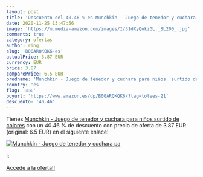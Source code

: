 ```yaml
---
layout: post
title: 'Descuento del 40.46 % en Munchkin - Juego de tenedor y cuchara pa'
date: 2020-11-25 13:47:56
image: 'https://m.media-amazon.com/images/I/31dXyQokiGL._SL200_.jpg'
comments: true
category: ofertas
author: ring
slug: 'B00ARQKQK6-es'
actualPrice: 3.87 EUR
currency: EUR
price: 3.87
comparePrice: 6.5 EUR
prodname: 'Munchkin - Juego de tenedor y cuchara para niños  surtido de colores'
country: 'es'
flag: '🇪🇸'
buyurl: 'https://www.amazon.es/dp/B00ARQKQK6/?tag=tolees-21'
descuento: '40.46'
---
```


Tienes [Munchkin - Juego de tenedor y cuchara para niños  surtido de colores](https://www.amazon.es/dp/B00ARQKQK6/?tag=tolees-21) con un 40.46 % de descuento con precio de oferta de 3.87 EUR (original: 6.5 EUR) en el siguiente enlace!

[![Munchkin - Juego de tenedor y cuchara pa](https://m.media-amazon.com/images/I/31dXyQokiGL._SL200_.jpg)](https://www.amazon.es/dp/B00ARQKQK6/?tag=tolees-21)

ℹ️:


[Accede a la oferta!!](https://www.amazon.es/dp/B00ARQKQK6/?tag=tolees-21)
